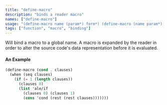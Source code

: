 ```yaml
---
title: "define-macro"
description: "binds a reader macro"
names: ["define-macro"]
usage: "(define-macro name (param*) form*) (define-macro (name param*) form*)"
tags: ["function", "macro", "binding"]
---
```


Will bind a macro to a global name. A macro is expanded by the reader in order to alter the source code's data representation before it is evaluated.

#### An Example

```scheme
(define-macro (cond . clauses)
  (when (seq clauses)
    (if (= 1 (length clauses))
      (clauses 0)
      (list 'ale/if
        (clauses 0) (clauses 1)
        (cons 'cond (rest (rest clauses)))))))
```
